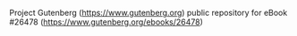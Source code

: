 Project Gutenberg (https://www.gutenberg.org) public repository for eBook #26478 (https://www.gutenberg.org/ebooks/26478)
